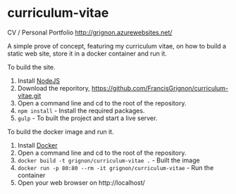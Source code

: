 # curriculum-vitae
CV / Personal Portfolio
http://grignon.azurewebsites.net/

A simple prove of concept, featuring my curriculum vitae, on how to build a static web site, store it in a docker container and run it.

To build the site.

1. Install [NodeJS](http://www.nodejs.org)
2. Download the reporitory, https://github.com/FrancisGrignon/curriculum-vitae.git
3. Open a command line and cd to the root of the repository.
4. `npm install` - Install the required packages.
5. `gulp` - To built the project and start a live server.

To build the docker image and run it.

1. Install [Docker](https://docs.docker.com/engine/installation/)
2. Open a command line and cd to the root of the repository.
3. `docker build -t grignon/curriculum-vitae .` - Built the image
4. `docker run -p 80:80 --rm -it grignon/curriculum-vitae` - Run the container
5. Open your web browser on http://localhost/
